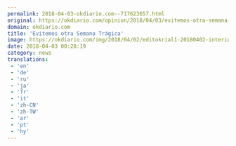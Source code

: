 ```yaml
---
permalink: 2018-04-03-okdiario.com--717623657.html
original: https://okdiario.com/opinion/2018/04/03/evitemos-otra-semana-tragica-2055721
domain: okdiario.com
title: 'Evitemos otra Semana Trágica'
image: https://okdiario.com/img/2018/04/02/editokrial1-20180402-interior.jpg
date: 2018-04-03 00:28:19
category: news
translations: 
 - 'en'
 - 'de'
 - 'ru'
 - 'ja'
 - 'fr'
 - 'it'
 - 'zh-CN'
 - 'zh-TW'
 - 'ar'
 - 'pt'
 - 'hy'
---
```


